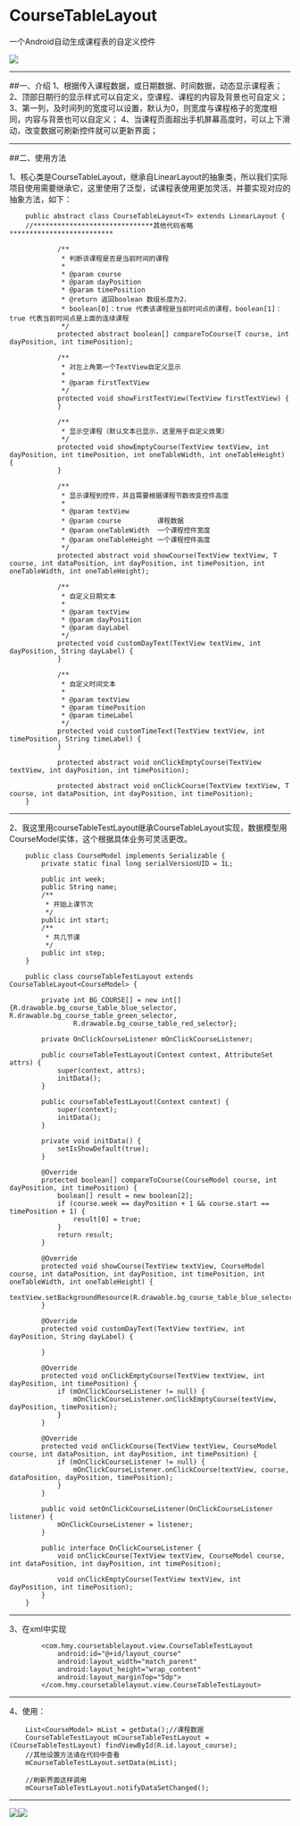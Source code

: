 # CourseTableLayout
一个Android自动生成课程表的自定义控件

![](https://github.com/HMY314/CourseTableLayout/blob/master/imageCache/course_table.gif)

----------
##一、介绍
        1、根据传入课程数据，或日期数据、时间数据，动态显示课程表；
        2、顶部日期行的显示样式可以自定义，空课程、课程的内容及背景也可自定义；
        3、第一列，及时间列的宽度可以设置，默认为0，则宽度与课程格子的宽度相同，内容与背景也可以自定义；
        4、当课程页面超出手机屏幕高度时，可以上下滑动，改变数据可刷新控件就可以更新界面；

----------
##二、使用方法

1、核心类是CourseTableLayout<T>，继承自LinearLayout的抽象类，所以我们实际项目使用需要继承它，这里使用了泛型，试课程表使用更加灵活，并要实现对应的抽象方法，如下：

        public abstract class CourseTableLayout<T> extends LinearLayout {
        //******************************其他代码省略**************************

                /**
                 * 判断该课程是否是当前时间的课程
                 *
                 * @param course
                 * @param dayPosition
                 * @param timePosition
                 * @return 返回boolean 数组长度为2，
                 * boolean[0]：true 代表该课程是当前时间点的课程，boolean[1]：true 代表当前时间点是上面的连续课程
                 */
                protected abstract boolean[] compareToCourse(T course, int dayPosition, int timePosition);

                /**
                 * 对左上角第一个TextView自定义显示
                 *
                 * @param firstTextView
                 */
                protected void showFirstTextView(TextView firstTextView) {
                }

                /**
                 * 显示空课程（默认文本已显示，这里用于自定义效果）
                 */
                protected void showEmptyCourse(TextView textView, int dayPosition, int timePosition, int oneTableWidth, int oneTableHeight) {
                }

                /**
                 * 显示课程到控件，并且需要根据课程节数改变控件高度
                 *
                 * @param textView
                 * @param course         课程数据
                 * @param oneTableWidth  一个课程控件宽度
                 * @param oneTableHeight 一个课程控件高度
                 */
                protected abstract void showCourse(TextView textView, T course, int dataPosition, int dayPosition, int timePosition, int oneTableWidth, int oneTableHeight);

                /**
                 * 自定义日期文本
                 *
                 * @param textView
                 * @param dayPosition
                 * @param dayLabel
                 */
                protected void customDayText(TextView textView, int dayPosition, String dayLabel) {
                }

                /**
                 * 自定义时间文本
                 *
                 * @param textView
                 * @param timePosition
                 * @param timeLabel
                 */
                protected void customTimeText(TextView textView, int timePosition, String timeLabel) {
                }

                protected abstract void onClickEmptyCourse(TextView textView, int dayPosition, int timePosition);

                protected abstract void onClickCourse(TextView textView, T course, int dataPosition, int dayPosition, int timePosition);
        }

----------
2、我这里用courseTableTestLayout继承CourseTableLayout实现，数据模型用CourseModel实体，这个根据具体业务可灵活更改。

        public class CourseModel implements Serializable {
            private static final long serialVersionUID = 1L;

            public int week;
            public String name;
            /**
             * 开始上课节次
             */
            public int start;
            /**
             * 共几节课
             */
            public int step;
        }

        public class courseTableTestLayout extends CourseTableLayout<CourseModel> {

            private int BG_COURSE[] = new int[]{R.drawable.bg_course_table_blue_selector, R.drawable.bg_course_table_green_selector,
                    R.drawable.bg_course_table_red_selector};

            private OnClickCourseListener mOnClickCourseListener;

            public courseTableTestLayout(Context context, AttributeSet attrs) {
                super(context, attrs);
                initData();
            }

            public courseTableTestLayout(Context context) {
                super(context);
                initData();
            }

            private void initData() {
                setIsShowDefault(true);
            }

            @Override
            protected boolean[] compareToCourse(CourseModel course, int dayPosition, int timePosition) {
                boolean[] result = new boolean[2];
                if (course.week == dayPosition + 1 && course.start == timePosition + 1) {
                    result[0] = true;
                }
                return result;
            }

            @Override
            protected void showCourse(TextView textView, CourseModel course, int dataPosition, int dayPosition, int timePosition, int oneTableWidth, int oneTableHeight) {
                textView.setBackgroundResource(R.drawable.bg_course_table_blue_selector);
            }

            @Override
            protected void customDayText(TextView textView, int dayPosition, String dayLabel) {

            }

            @Override
            protected void onClickEmptyCourse(TextView textView, int dayPosition, int timePosition) {
                if (mOnClickCourseListener != null) {
                    mOnClickCourseListener.onClickEmptyCourse(textView, dayPosition, timePosition);
                }
            }

            @Override
            protected void onClickCourse(TextView textView, CourseModel course, int dataPosition, int dayPosition, int timePosition) {
                if (mOnClickCourseListener != null) {
                    mOnClickCourseListener.onClickCourse(textView, course, dataPosition, dayPosition, timePosition);
                }
            }

            public void setOnClickCourseListener(OnClickCourseListener listener) {
                mOnClickCourseListener = listener;
            }

            public interface OnClickCourseListener {
                void onClickCourse(TextView textView, CourseModel course, int dataPosition, int dayPosition, int timePosition);

                void onClickEmptyCourse(TextView textView, int dayPosition, int timePosition);
            }
        }

----------
3、在xml中实现

            <com.hmy.coursetablelayout.view.CourseTableTestLayout
                android:id="@+id/layout_course"
                android:layout_width="match_parent"
                android:layout_height="wrap_content"
                android:layout_marginTop="5dp">
            </com.hmy.coursetablelayout.view.CourseTableTestLayout>

----------
4、使用：

        List<CourseModel> mList = getData();//课程数据
        CourseTableTestLayout mCourseTableTestLayout = (CourseTableTestLayout) findViewById(R.id.layout_course);
        //其他设置方法请在代码中查看
        mCourseTableTestLayout.setData(mList);

        //刷新界面这样调用
        mCourseTableTestLayout.notifyDataSetChanged();

----------

![](https://github.com/HMY314/CourseTableLayout/blob/master/imageCache/course_table1.png)![](https://github.com/HMY314/CourseTableLayout/blob/master/imageCache/course_table2.png)

